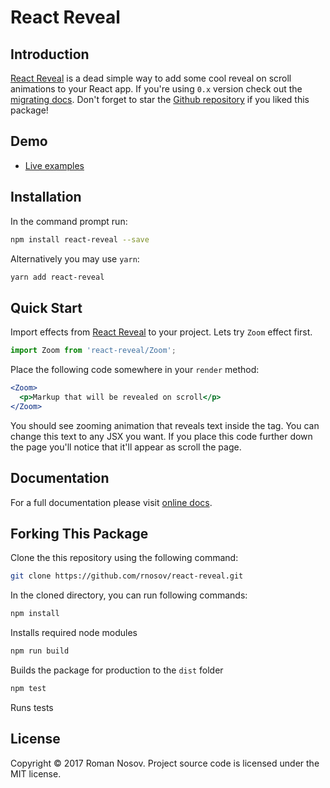 # React Reveal

## Introduction

[React Reveal](http://www.react-reveal.com) is a dead simple way to add some cool reveal on scroll animations to your React app. If you're using `0.x` version check out the [migrating docs](/docs/migrating/). Don't forget to star the [Github repository](https://github.com/rnosov/react-reveal) if you liked this package!

## Demo 

- [Live examples](http://www.react-reveal.com/examples/)

## Installation

In the command prompt run:

```sh
npm install react-reveal --save
```

Alternatively you may use `yarn`:

```sh
yarn add react-reveal
```

## Quick Start

Import effects from [React Reveal](https://www.npmjs.com/package/react-reveal) to your project. Lets try `Zoom` effect first.

```javascript
import Zoom from 'react-reveal/Zoom';
```

Place the following code somewhere in your `render` method: 

```jsx
<Zoom>
  <p>Markup that will be revealed on scroll</p>
</Zoom>
```

You should see zooming animation that reveals text inside the tag. You can change this text to any JSX you want. If you place this code further down the page you'll notice that it'll appear as scroll the page.


## Documentation

For a full documentation please visit [online docs](http://www.react-reveal.com/docs/).

## Forking This Package

Clone the this repository using the following command:

```sh
git clone https://github.com/rnosov/react-reveal.git
```

In the cloned directory, you can run following commands:

```sh
npm install
```

Installs required node modules

```sh
npm run build
```

Builds the package for production to the `dist` folder

```sh
npm test
```

Runs tests

## License

Copyright © 2017 Roman Nosov. Project source code is licensed under the MIT license.
